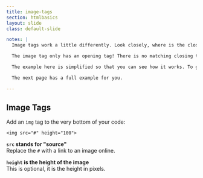 ```yaml
---
title: image-tags
section: htmlbasics
layout: slide
class: default-slide

notes: |
  Image tags work a little differently. Look closely, where is the closing tag?

  The image tag only has an opening tag! There is no matching closing tag.

  The example here is simplified so that you can see how it works. To get an image to show up, you will need to delete the hashtag `#` and replace it with the URL of an image.

  The next page has a full example for you.

---
```


## Image Tags

Add an `img` tag to the very bottom of your code:

    <img src="#" height="100">

**`src` stands for "source"**<br>
Replace the `#` with a link to an image online.

**`height` is the height of the image**<br>
This is optional, it is the height in pixels.